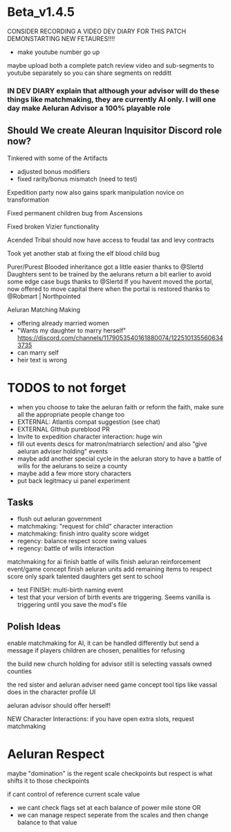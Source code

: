 # Beta_v1.4.5

CONSIDER RECORDING A VIDEO DEV DIARY FOR THIS PATCH DEMONSTARTING NEW FETAURES!!!!
- make youtube number go up

maybe upload both a complete patch review video and sub-segments to youtube separately so you can share segments on redditt

### IN DEV DIARY explain that although your advisor will do these things like matchmaking, they are currently AI only. I will one day make Aeluran Advisor a 100% playable role

## Should We create Aleuran Inquisitor Discord role now?

Tinkered with some of the Artifacts 
- adjusted bonus modifiers
- fixed rarity/bonus mismatch (need to test)

Expedition party now also gains spark manipulation novice on transformation

Fixed permanent children bug from Ascensions

Fixed broken Vizier functionality

Acended Tribal should now have access to feudal tax and levy contracts

Took yet another stab at fixing the elf blood child bug

Purer/Purest Blooded inheritance got a little easier thanks to @Slertd
Daughters sent to be trained by the aelurans return a bit earlier to avoid some edge case bugs thanks to @Slertd
If you havent moved the portal, now offered to move capital there when the portal is restored thanks to @Robmart | Northpointed

Aeluran Matching Making 
 - offering already married women
 - "Wants my daughter to marry herself" https://discord.com/channels/1179053540161880074/1225101355606343735
 - can marry self
 - heir text is wrong

# TODOS to not forget
- when you choose to take the aeluran faith or reform the faith, make sure all the appropriate people change too
- EXTERNAL: Atlantis compat suggestion (see chat)
- EXTERNAL GIthub pureblood PR
- Invite to expedition character interaction: huge win
- fill out events descs for matron/matriarch selection/ and also "give aeluran adviser holding" events
- maybe add another special cycle in the aeluran story to have a battle of wills for the aelurans to seize a county
- maybe add a few more story characters
- put back legitmacy ui panel experiment

## Tasks
- flush out aeluran government
- matchmaking: "request for child" character interaction
- matchmaking: finish intro quality score widget
- regency: balance respect score swing values
- regency: battle of wills interaction

matchmaking for ai
finish battle of wills
finish aeluran reinforcement event/game concept
finish aeluran units
add remaining items to respect score
only spark talented daughters get sent to school
   - test
FINISH: multi-birth naming event
   - test that your version of birth events are triggering. Seems vanilla is triggering until you save the mod's file

## Polish Ideas

enable matchmaking for AI, it can be handled differently but send a message if players children are chosen, penalities for refusing

the build new church holding for advisor still is selecting vassals owned counties

the red sister and aeluran adviser need game concept tool tips like vassal does in the character profile UI

aeluran advisor should offer herself!

NEW Character Interactions:
if you have open extra slots, request matchmaking

# Aeluran Respect

maybe "domination" is the regent scale checkpoints but respect is what shifts it to those checkpoints

if cant control of reference current scale value
- we cant check flags set at each balance of power mile stone
OR
- we can manage respect seperate from the scales and then change balance to that value
